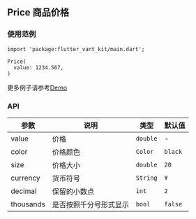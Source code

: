 ## Price 商品价格

### 使用范例

```
import 'package:flutter_vant_kit/main.dart';

Price(
  value: 1234.567,
)
```

更多例子请参考[Demo](../example/lib/routes/demoPrice.dart)

### API

| 参数  | 说明  | 类型  | 默认值  |
| ------------ | ------------ | ------------ | ------------ |
| value | 价格 | `double` | - |
| color | 价格颜色 | `Color` | `black` |
| size | 价格大小 | `double` | `20` |
| currency | 货币符号 | `String` | `¥` |
| decimal | 保留的小数点 | `int` | `2` |
| thousands | 是否按照千分号形式显示 | `bool` | `false` |
